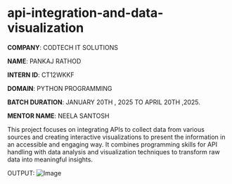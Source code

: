 # api-integration-and-data-visualization

**COMPANY**: CODTECH IT SOLUTIONS

**NAME**: PANKAJ RATHOD

**INTERN ID**: CT12WKKF

**DOMAIN**: PYTHON PROGRAMMING

**BATCH DURATION**: JANUARY 20TH , 2025 TO APRIL 20TH ,2025.

**MENTOR NAME**: NEELA SANTOSH

This project focuses on integrating APIs to collect data from various sources and creating interactive visualizations to present the information in an accessible and engaging way. It combines programming skills for API handling with data analysis and visualization techniques to transform raw data into meaningful insights.

OUTPUT:
![Image](https://github.com/user-attachments/assets/8640a29c-85f3-454c-8949-1ac67b428121)
